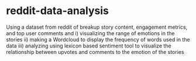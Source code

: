# reddit-data-analysis
Using a dataset from reddit of breakup story content, engagement metrics, and top user comments and
i) visualizing the range of emotions in the stories
ii) making a Wordcloud to display the frequency of words used in the data
iii) analyzing using lexicon based sentiment tool to visualize the relationship between upvotes and comments to the emotion of the stories
